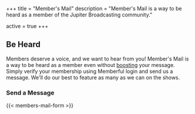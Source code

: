 +++
title = "Member's Mail"
description = "Member's Mail is a way to be heard as a member of the Jupiter Broadcasting community."

active = true
+++

## Be Heard
Members deserve a voice, and we want to hear from you! Member's Mail is a way to be heard as a member even without [boosting](/boost/) your message. Simply verify your membership using Memberful login and send us a message. We'll do our best to feature as many as we can on the shows.

### Send a Message
{{< members-mail-form >}}
